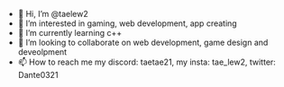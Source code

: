 - 👋 Hi, I’m @taelew2
- 👀 I’m interested in gaming, web development, app creating 
- 🌱 I’m currently learning c++
- 💞️ I’m looking to collaborate on web development, game design and deveolpment
- 📫 How to reach me my discord: taetae21, my insta: tae_lew2, twitter: Dante0321

<!---
taelew2/taelew2 is a ✨ special ✨ repository because its `README.md` (this file) appears on your GitHub profile.
You can click the Preview link to take a look at your changes.
--->
